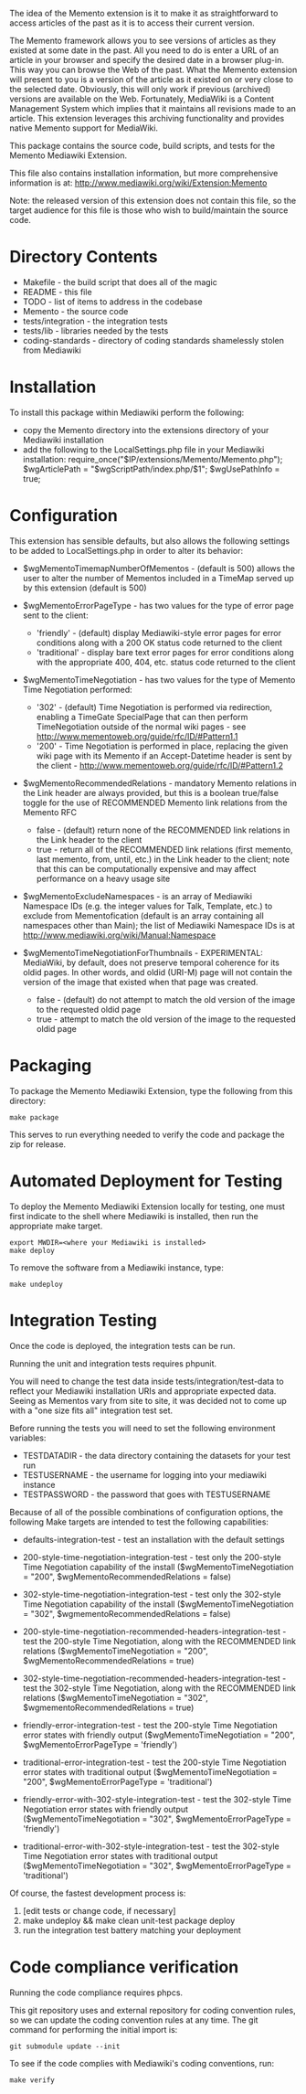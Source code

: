 The idea of the Memento extension is it to make it as straightforward to access articles of the past as it is to access their current version.

The Memento framework allows you to see versions of articles as they existed at some date in the past. All you need to do is enter a URL of an article in your browser and specify the desired date in a browser plug-in. This way you can browse the Web of the past. What the Memento extension will present to you is a version of the article as it existed on or very close to the selected date. Obviously, this will only work if previous (archived) versions are available on the Web. Fortunately, MediaWiki is a Content Management System which implies that it maintains all revisions made to an article. This extension leverages this archiving functionality and provides native Memento support for MediaWiki.

This package contains the source code, build scripts, and tests for the Memento Mediawiki Extension.

This file also contains installation information, but more comprehensive information is at:  http://www.mediawiki.org/wiki/Extension:Memento

Note: the released version of this extension does not contain this file, so the target audience for this file is those who wish to build/maintain the source code.

# Directory Contents

* Makefile - the build script that does all of the magic
* README - this file
* TODO - list of items to address in the codebase
* Memento - the source code
* tests/integration - the integration tests
* tests/lib - libraries needed by the tests
* coding-standards - directory of coding standards shamelessly stolen from Mediawiki

# Installation

To install this package within Mediawiki perform the following:
* copy the Memento directory into the extensions directory of your Mediawiki installation
* add the following to the LocalSettings.php file in your Mediawiki installation:
    require_once("$IP/extensions/Memento/Memento.php");
    $wgArticlePath = "$wgScriptPath/index.php/$1";
    $wgUsePathInfo = true;

# Configuration

This extension has sensible defaults, but also allows the following settings to be added to LocalSettings.php in order to alter its behavior:

* $wgMementoTimemapNumberOfMementos - (default is 500) allows the user to alter the number of Mementos included in a TimeMap served up by this extension (default is 500)

* $wgMementoErrorPageType - has two values for the type of error page sent to the client:
    * 'friendly' - (default) display Mediawiki-style error pages for error conditions along with a 200 OK status code returned to the client
    * 'traditional' - display bare text error pages for error conditions along with the appropriate 400, 404, etc. status code returned to the client

* $wgMementoTimeNegotiation - has two values for the type of Memento Time Negotiation performed:
    * '302' - (default) Time Negotiation is performed via redirection, enabling a TimeGate SpecialPage that can then perform TimeNegotiation outside of the normal wiki pages
                - see http://www.mementoweb.org/guide/rfc/ID/#Pattern1.1
    * '200' - Time Negotiation is performed in place, replacing the given wiki page with its Memento if an Accept-Datetime header is sent by the client
                - http://www.mementoweb.org/guide/rfc/ID/#Pattern1.2

* $wgMementoRecommendedRelations - mandatory Memento relations in the Link header are always provided, but this is a boolean true/false toggle for the use of RECOMMENDED Memento link relations from the Memento RFC
    * false - (default) return none of the RECOMMENDED link relations in the Link header to the client
    * true - return all of the RECOMMENDED link relations (first memento, last memento, from, until, etc.) in the Link header to the client; note that this can be computationally expensive and may affect performance on a heavy usage site

* $wgMementoExcludeNamespaces - is an array of Mediawiki Namespace IDs (e.g. the integer values for Talk, Template, etc.) to exclude from Mementofication (default is an array containing all namespaces other than Main); the list of Mediawiki Namespace IDs is at http://www.mediawiki.org/wiki/Manual:Namespace

* $wgMementoTimeNegotiationForThumbnails - EXPERIMENTAL: MediaWiki, by default, does not preserve temporal coherence for its oldid pages.  In other words, and oldid (URI-M) page will not contain the version of the image that existed when that page was created.
    * false - (default) do not attempt to match the old version of the image to the requested oldid page
    * true - attempt to match the old version of the image to the requested oldid page

# Packaging

To package the Memento Mediawiki Extension, type the following 
from this directory:

    make package

This serves to run everything needed to verify the code and package the zip for release.

# Automated Deployment for Testing

To deploy the Memento Mediawiki Extension locally for testing, one must first indicate to the shell where Mediawiki is installed, then run the appropriate make target.

    export MWDIR=<where your Mediawiki is installed>
    make deploy

To remove the software from a Mediawiki instance, type:

    make undeploy

# Integration Testing

Once the code is deployed, the integration tests can be run.

Running the unit and integration tests requires phpunit.

You will need to change the test data inside tests/integration/test-data to reflect your Mediawiki installation URIs and appropriate expected data.  Seeing as Mementos vary from site to site, it was decided not to come up with a "one size fits all" integration test set.

Before running the tests you will need to set the following environment variables:
* TESTDATADIR - the data directory containing the datasets for your test run
* TESTUSERNAME - the username for logging into your mediawiki instance
* TESTPASSWORD - the password that goes with TESTUSERNAME

Because of all of the possible combinations of configuration options, the following Make targets are intended to test the following capabilities:

* defaults-integration-test - test an installation with the default settings

* 200-style-time-negotiation-integration-test - test only the 200-style Time Negotiation capability of the install ($wgMementoTimeNegotiation = "200", $wgMementoRecommendedRelations = false)

* 302-style-time-negotiation-integration-test - test only the 302-style Time Negotiation capability of the install ($wgMementoTimeNegotiation = "302", $wgmementoRecommendedRelations = false)

* 200-style-time-negotiation-recommended-headers-integration-test - test the 200-style Time Negotiation, along with the RECOMMENDED link relations ($wgMementoTimeNegotiation = "200", $wgMementoRecommendedRelations = true)

* 302-style-time-negotiation-recommended-headers-integration-test - test the 302-style Time Negotiation, along with the RECOMMENDED link relations ($wgMementoTimeNegotiation = "302", $wgmementoRecommendedRelations = true)

* friendly-error-integration-test - test the 200-style Time Negotiation error states with friendly output ($wgMementoTimeNegotiation = "200", $wgMementoErrorPageType = 'friendly')

* traditional-error-integration-test - test the 200-style Time Negotiation error states with traditional output ($wgMementoTimeNegotiation = "200", $wgMementoErrorPageType = 'traditional')

* friendly-error-with-302-style-integration-test - test the 302-style Time Negotiation error states with friendly output ($wgMementoTimeNegotiation = "302", $wgMementoErrorPageType = 'friendly')

* traditional-error-with-302-style-integration-test - test the 302-style Time Negotiation error states with traditional output ($wgMementoTimeNegotiation = "302", $wgMementoErrorPageType = 'traditional')

Of course, the fastest development process is:
1. [edit tests or change code, if necessary]
2. make undeploy && make clean unit-test package deploy
3. run the integration test battery matching your deployment

# Code compliance verification

Running the code compliance requires phpcs.

This git repository uses and external repository for coding convention rules, so we can update the coding convention rules at any time.  The git command for performing the initial import is:

    git submodule update --init

To see if the code complies with Mediawiki's coding conventions, run:

    make verify
